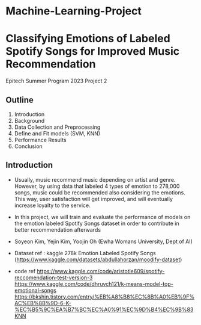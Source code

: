 # Machine-Learning-Project
# Classifying Emotions of Labeled Spotify Songs for Improved Music Recommendation
Epitech Summer Program 2023 Project 2

## Outline  
1. Introduction
2. Background
3. Data Collection and Preprocessing
4. Define and Fit models (SVM, KNN)
5. Performance Results
6. Conclusion

## Introduction  
- Usually, music recommend music depending on artist and genre.
However, by using data that labeled 4 types of emotion to 278,000 songs,
music could be recommended also considering the emotions. This way,
user satisfaction will get improved, and will eventually increase loyalty to
the service.  

- In this project, we will train and evaluate the performance of models on
the emotion labeled Spotify Songs dataset in order to contribute in
better recommendation afterwards


- Soyeon Kim, Yejin Kim, Yoojin Oh (Ewha Womans University, Dept of AI)
- Dataset ref : kaggle 
278k Emotion Labeled Spotify Songs (https://www.kaggle.com/datasets/abdullahorzan/moodify-dataset)

- code ref
   https://www.kaggle.com/code/aristotle609/spotify-reccomendation-test-version-3
  https://www.kaggle.com/code/dhruvch121/k-means-model-top-emotional-songs
  https://bkshin.tistory.com/entry/%EB%A8%B8%EC%8B%A0%EB%9F%AC%EB%8B%9D-6-K-%EC%B5%9C%EA%B7%BC%EC%A0%91%EC%9D%B4%EC%9B%83KNN

